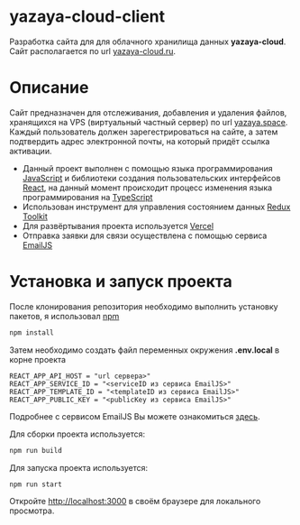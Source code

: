 # yazaya-cloud-client

Разработка сайта для для облачного хранилища данных **yazaya-cloud**. Сайт располагается по
url [yazaya-cloud.ru](https://yazaya-cloud.ru).

# Описание

Сайт предназначен для отслеживания, добавления и удаления файлов, хранящихся на VPS (виртуальный частный сервер) по
url [yazaya.space](https://yazaya.space). Каждый пользователь должен зарегестрироваться на сайте, а затем подтвердить
адрес электронной почты, на который придёт ссылка активации.
* Данный проект выполнен с помощью языка программирования [JavaScript](https://www.javascript.com/)  и библиотеки
  создания пользовательских интерфейсов [React](https://reactjs.org/), на данный момент происходит процесс изменения
  языка программирования на [TypeScript](https://www.typescriptlang.org/)
* Использован инструмент для управления состоянием данных [Redux Toolkit](https://redux-toolkit.js.org)
* Для развёртывания проекта используется [Vercel](https://vercel.com/)
* Отправка заявки для связи осуществлена с помощью сервиса [EmailJS](https://www.emailjs.com/)

# Установка и запуск проекта

После клонирования репозитория необходимо выполнить установку пакетов, я использовал [npm](https://www.npmjs.com/)

```bash
npm install
```

Затем необходимо создать файл переменных окружения **.env.local** в корне проекта

```
REACT_APP_API_HOST = "url сервера>"
REACT_APP_SERVICE_ID = "<serviceID из сервиса EmailJS>"
REACT_APP_TEMPLATE_ID = "<templateID из сервиса EmailJS>"
REACT_APP_PUBLIC_KEY = "<publicKey из сервиса EmailJS>"
```

Подробнее с сервисом EmailJS Вы можете ознакомиться [здесь](https://www.emailjs.com/docs/sdk/send/).

Для сборки проекта используется:

```bash
npm run build
```

Для запуска проекта используется:
```bash
npm run start
```

Откройте [http://localhost:3000](http://localhost:3000)  в своём браузере для локального просмотра.
